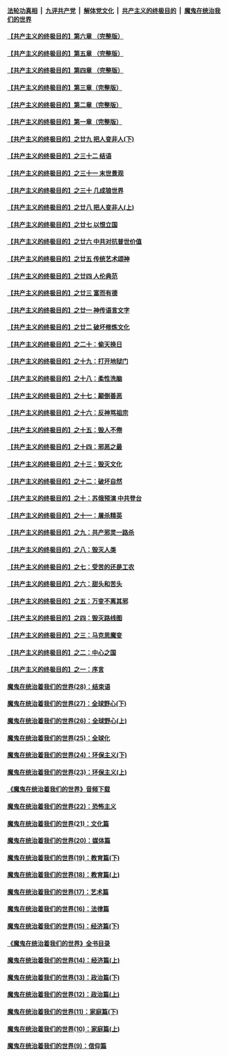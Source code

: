 ####  [法轮功真相](../../../../basic/blob/master/README.md?t=07091202) &nbsp;|&nbsp; [九评共产党](../../../../9ping.md/blob/master/README.md?t=07091202) &nbsp;|&nbsp; [解体党文化](../../../../jtdwh.md/blob/master/README.md?t=07091202)  &nbsp;|&nbsp; [共产主义的终极目的](../../../../gczydzjmd.md/blob/master/README.md?t=07091202) &nbsp;|&nbsp; [魔鬼在统治我们的世界](../../../../mgztzwmdsj.md/blob/master/README.md?t=07091202) 

#### [【共产主义的终极目的】第六章 （完整版）](../pages/nsc422/n11428913.md?t=07091202) 

#### [【共产主义的终极目的】第五章 （完整版）](../pages/nsc422/n11428912.md?t=07091202) 

#### [【共产主义的终极目的】第四章 （完整版）](../pages/nsc422/n11428907.md?t=07091202) 

#### [【共产主义的终极目的】第三章（完整版）](../pages/nsc422/n11428848.md?t=07091202) 

#### [【共产主义的终极目的】第二章（完整版）](../pages/nsc422/n11428831.md?t=07091202) 

#### [【共产主义的终极目的】第一章（完整版）](../pages/nsc422/n11417651.md?t=07091202) 

#### [【共产主义的终极目的】之廿九 把人变非人(下)](../pages/nsc422/n11344140.md?t=07091202) 

#### [【共产主义的终极目的】之三十二 结语](../pages/nsc422/n11360535.md?t=07091202) 

#### [【共产主义的终极目的】之三十一 末世景观](../pages/nsc422/n11351129.md?t=07091202) 

#### [【共产主义的终极目的】之三十 几成狼世界](../pages/nsc422/n11348280.md?t=07091202) 

#### [【共产主义的终极目的】之廿八 把人变非人(上)](../pages/nsc422/n11340492.md?t=07091202) 

#### [【共产主义的终极目的】之廿七 以恨立国](../pages/nsc422/n11336944.md?t=07091202) 

#### [【共产主义的终极目的】之廿六 中共对抗普世价值](../pages/nsc422/n11324785.md?t=07091202) 

#### [【共产主义的终极目的】之廿五 传统艺术颂神](../pages/nsc422/n11296396.md?t=07091202) 

#### [【共产主义的终极目的】之廿四 人伦典范](../pages/nsc422/n11296397.md?t=07091202) 

#### [【共产主义的终极目的】之廿三 富而有德](../pages/nsc422/n11283598.md?t=07091202) 

#### [【共产主义的终极目的】之廿一 神传语言文字](../pages/nsc422/n11263265.md?t=07091202) 

#### [【共产主义的终极目的】之廿二 破坏修炼文化](../pages/nsc422/n11245728.md?t=07091202) 

#### [【共产主义的终极目的】之二十：偷天换日](../pages/nsc422/n11238846.md?t=07091202) 

#### [【共产主义的终极目的】之十九：打开地狱门](../pages/nsc422/n11206376.md?t=07091202) 

#### [【共产主义的终极目的】之十八：柔性洗脑](../pages/nsc422/n11199994.md?t=07091202) 

#### [【共产主义的终极目的】之十七：颠倒善恶](../pages/nsc422/n11179782.md?t=07091202) 

#### [【共产主义的终极目的】之十六：反神骂祖宗](../pages/nsc422/n11166798.md?t=07091202) 

#### [【共产主义的终极目的】之十五：毁人不倦](../pages/nsc422/n11166792.md?t=07091202) 

#### [【共产主义的终极目的】之十四：邪恶之最](../pages/nsc422/n11150249.md?t=07091202) 

#### [【共产主义的终极目的】之十三：毁灭文化](../pages/nsc422/n11135227.md?t=07091202) 

#### [【共产主义的终极目的】之十二：破坏自然](../pages/nsc422/n11135214.md?t=07091202) 

#### [【共产主义的终极目的】之十：苏俄预演 中共登台](../pages/nsc422/n11118424.md?t=07091202) 

#### [【共产主义的终极目的】之十一：屠杀精英](../pages/nsc422/n11118442.md?t=07091202) 

#### [【共产主义的终极目的】之九：共产邪灵一路杀](../pages/nsc422/n11114139.md?t=07091202) 

#### [【共产主义的终极目的】之八：毁灭人类](../pages/nsc422/n11108503.md?t=07091202) 

#### [【共产主义的终极目的】之七：受苦的还是工农](../pages/nsc422/n11101809.md?t=07091202) 

#### [【共产主义的终极目的】之六：甜头和苦头](../pages/nsc422/n11096971.md?t=07091202) 

#### [【共产主义的终极目的】之五：万变不离其邪](../pages/nsc422/n11091285.md?t=07091202) 

#### [【共产主义的终极目的】之四：毁灭路线图](../pages/nsc422/n11086284.md?t=07091202) 

#### [【共产主义的终极目的】之三：马克思魔变](../pages/nsc422/n11061941.md?t=07091202) 

#### [【共产主义的终极目的】之二：中心之国](../pages/nsc422/n11047728.md?t=07091202) 

#### [【共产主义的终极目的】之一：序言](../pages/nsc422/n11086077.md?t=07091202) 

#### [魔鬼在统治着我们的世界(28)：结束语](../pages/nsc422/n10936246.md?t=07091202) 

#### [魔鬼在统治着我们的世界(27)：全球野心(下)](../pages/nsc422/n10928319.md?t=07091202) 

#### [魔鬼在统治着我们的世界(26)：全球野心(上)](../pages/nsc422/n10900318.md?t=07091202) 

#### [魔鬼在统治着我们的世界(25)：全球化](../pages/nsc422/n10788205.md?t=07091202) 

#### [魔鬼在统治着我们的世界(24)：环保主义(下)](../pages/nsc422/n10695307.md?t=07091202) 

#### [魔鬼在统治着我们的世界(23)：环保主义(上)](../pages/nsc422/n10688613.md?t=07091202) 

#### [《魔鬼在统治着我们的世界》音频下载](../pages/nsc422/n10635553.md?t=07091202) 

#### [魔鬼在统治着我们的世界(22)：恐怖主义](../pages/nsc422/n10614727.md?t=07091202) 

#### [魔鬼在统治着我们的世界(21)：文化篇](../pages/nsc422/n10597706.md?t=07091202) 

#### [魔鬼在统治着我们的世界(20)：媒体篇](../pages/nsc422/n10586579.md?t=07091202) 

#### [魔鬼在统治着我们的世界(19)：教育篇(下)](../pages/nsc422/n10564808.md?t=07091202) 

#### [魔鬼在统治着我们的世界(18)：教育篇(上)](../pages/nsc422/n10526970.md?t=07091202) 

#### [魔鬼在统治着我们的世界(17)：艺术篇](../pages/nsc422/n10499093.md?t=07091202) 

#### [魔鬼在统治着我们的世界(16)：法律篇](../pages/nsc422/n10485969.md?t=07091202) 

#### [魔鬼在统治着我们的世界(15)：经济篇(下)](../pages/nsc422/n10469975.md?t=07091202) 

#### [《魔鬼在统治着我们的世界》全书目录](../pages/nsc422/n10464261.md?t=07091202) 

#### [魔鬼在统治着我们的世界(14)：经济篇(上)](../pages/nsc422/n10457370.md?t=07091202) 

#### [魔鬼在统治着我们的世界(13)：政治篇(下)](../pages/nsc422/n10448270.md?t=07091202) 

#### [魔鬼在统治着我们的世界(12)：政治篇(上)](../pages/nsc422/n10444576.md?t=07091202) 

#### [魔鬼在统治着我们的世界(11)：家庭篇(下)](../pages/nsc422/n10440961.md?t=07091202) 

#### [魔鬼在统治着我们的世界(10)：家庭篇(上)](../pages/nsc422/n10435448.md?t=07091202) 

#### [魔鬼在统治着我们的世界(9)：信仰篇](../pages/nsc422/n10432159.md?t=07091202) 

